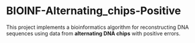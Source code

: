 # BIOINF-Alternating_chips-Positive
This project implements a bioinformatics algorithm for reconstructing DNA sequences using data from **alternating DNA chips** with positive errors.
